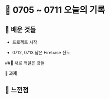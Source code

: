 # 🧸 0705 ~ 0711 오늘의 기록
## 💙 배운 것들
* 프로젝트 시작

* 0712, 0713 남은 Firebase 진도

##💚 새로 깨달은 것들

**📍 과제**

## 💜 느낀점
